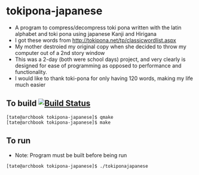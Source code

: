 # tokipona-japanese
- A program to compress/decompress toki pona written with the latin alphabet and toki pona using japanese Kanji and Hirigana
- I got these words from http://tokipona.net/tp/classicwordlist.aspx
- My mother destroied my original copy when she decided to throw my computer out of a 2nd story window
- This was a 2-day (both were school days) project, and very clearly is designed for ease of programming as opposed to performance and functionality.
- I would like to thank toki-pona for only having 120 words, making my life much easier

## To build [![Build Status](https://travis-ci.org/dvtate/tokipona-japanese.svg?branch=master)](https://travis-ci.org/dvtate/tokipona-japanese)
```
[tate@archbook tokipona-japanese]$ qmake
[tate@archbook tokipona-japanese]$ make
```
## To run
- Note: Program must be built before being run
```
[tate@archbook tokipona-japanese]$ ./tokiponajapanese 
```
